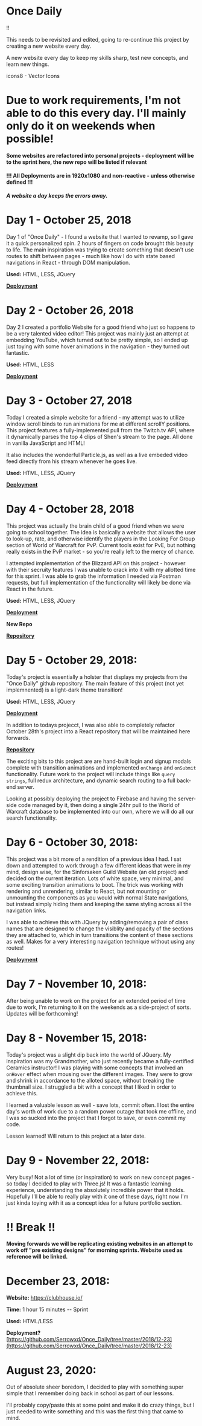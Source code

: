 # Once Daily


!!

This  needs to be revisited and edited, going to re-continue this project by creating a new website every day.

A new website every day to keep my skills sharp, test new concepts, and learn new things.

icons8 - Vector Icons

# Due to work requirements, I'm not able to do this every day. I'll mainly only do it on weekends when possible!

**Some websites are refactored into personal projects - deployment will be to the sprint here, the new repo will be listed if relevant**

#### !!! All Deployments are in 1920x1080 and non-reactive - unless otherwise defined !!!

**_A website a day keeps the errors away._**

# Day 1 - October 25, 2018

Day 1 of "Once Daily" - I found a website that I wanted to revamp, so I gave it a quick personalized spin. 2 hours of fingers on code brought this beauty to life. The main inspiration was trying to create something that doesn't use routes to shift between pages - much like how I do with state based navigations in React - through DOM manipulation.

**Used:** HTML, LESS, JQuery

**[Deployment](https://stoic-cray-5537db.netlify.com/)**

# Day 2 - October 26, 2018

Day 2 I created a portfolio Website for a good friend who just so happens to be a very talented video editor! This project was mainly just an attempt at embedding YouTube, which turned out to be pretty
simple, so I ended up just toying with some hover animations in the navigation - they turned out
fantastic.

**Used:** HTML, LESS

**[Deployment](https://ecstatic-bhabha-30485b.netlify.com/)**

# Day 3 - October 27, 2018

Today I created a simple website for a friend - my attempt was to utilize window scroll binds to run animations for me at different scrollY positions. This project features a fully-implemented pull from the Twitch.tv API, where it dynamically parses the top 4 clips of Shen's stream to the page. All done in vanilla JavaScript and HTML!

It also includes the wonderful Particle.js, as well as a live embeded video feed directly from his stream whenever he goes live.

**Used:** HTML, LESS, JQuery

**[Deployment](https://upbeat-hawking-b6bbf8.netlify.com/)**

# Day 4 - October 28, 2018

This project was actually the brain child of a good friend when we were going to school together. The idea is basically a website that allows the user to look-up, rate, and otherwise identify the players in the Looking For Group section of World of Warcraft for PvP. Current tools exist for PvE, but nothing really exists in the PvP market - so you're really left to the mercy of chance.

I attempted implementation of the Blizzard API on this project - however with their secruity features I was unable to crack into it with my allotted time for this sprint. I was able to grab the information I needed via Postman requests, but full implementation of the functionality will likely be done via React in the future.

**Used:** HTML, LESS, JQuery

**[Deployment](https://cocky-almeida-48e403.netlify.com/)**

**New Repo**

**[Repository](https://github.com/Serrowxd/IHLFG)**

# Day 5 - October 29, 2018:

Today's project is essentially a holster that displays my projects from the "Once Daily" github repository. The main feature of this project (not yet implemnented) is a light-dark theme transition!

**Used:** HTML, LESS, JQuery

**[Deployment](https://ecstatic-goodall-f7d3f8.netlify.com/)**

In addition to todays projecct, I was also able to completely refactor October 28th's project into a React repository that will be maintained here forwards.

**[Repository](https://github.com/Serrowxd/IHLFG)**

The exciting bits to this project are are hand-built login and signup modals complete with transition animations and implemented `onChange` and `onSubmit` functionality. Future work to the project will include things like `query strings`, full redux architecture, and dynamic search routing to a full back-end server.

Looking at possibly deploying the project to Firebase and having the server-side code managed by it, then doing a single 24hr pull to the World of Warcraft database to be implemented into our own, where we will do all our search functionality.

# Day 6 - October 30, 2018:

This project was a bit more of a rendition of a previous idea I had. I sat down and attempted to work through a few different ideas that were in my mind, design wise, for the Sinforsaken Guild Website (an old project) and decided on the current iteration. Lots of white space, very minimal, and some exciting transition animations to boot. The trick was working with rendering and unrendering, similar to React, but not mounting or unmounting the components as you would with normal State navigations, but instead simply hiding them and keeping the same styling across all the navigation links.

I was able to achieve this with JQuery by adding/removing a pair of class names that are designed to change the visiblity and opacity of the sections they are attached to, which in turn transitions the content of these sections as well. Makes for a very interesting navigation technique without using any routes!

**[Deployment](https://romantic-mclean-a61458.netlify.com/)**

# Day 7 - November 10, 2018:

After being unable to work on the project for an extended period of time due to work, I'm returning to it on the weekends as a side-project of sorts. Updates will be forthcoming!

# Day 8 - November 15, 2018:

Today's project was a slight dip back into the world of JQuery. My inspiration was my Grandmother, who just recently became a fully-certified Ceramics instructor! I was playing with some concepts that involved an `onHover` effect when mousing over the different images. They were to grow and shrink in accordance to the alloted space, without breaking the thumbnail size. I struggled a bit with a concept that I liked in order to achieve this.

I learned a valuable lesson as well - save lots, commit often. I lost the entire day's worth of work due to a random power outage that took me offline, and I was so sucked into the project that I forgot to save, or even commit my code.

Lesson learned! Will return to this project at a later date.

# Day 9 - November 22, 2018:

Very busy! Not a lot of time (or inspiration) to work on new concept pages - so today I decided to play with Three.js! It was a fantastic learning experience, understanding the absolutely incredible power that it holds. Hopefully I'll be able to really play with it one of these days, right now I'm just kinda toying with it as a concept idea for a future portfolio section.

# !! Break !!

**Moving forwards we will be replicating existing websites in an attempt to work off "pre existing designs" for morning sprints. Website used as reference will be linked.**

# December 23, 2018:

**Website:** https://clubhouse.io/

**Time:** 1 hour 15 minutes -- Sprint

**Used:** HTML/LESS

**Deployment?** [https://github.com/Serrowxd/Once_Daily/tree/master/2018/12-23](https://github.com/Serrowxd/Once_Daily/tree/master/2018/12-23)


# August 23, 2020:

Out of absolute sheer boredom, I decided to play with something super simple that I remember doing back in school as part of our lessons.

I'll probably copy/paste this at some point and make it do crazy things, but I just needed to write something and this was the first thing that came to mind.
